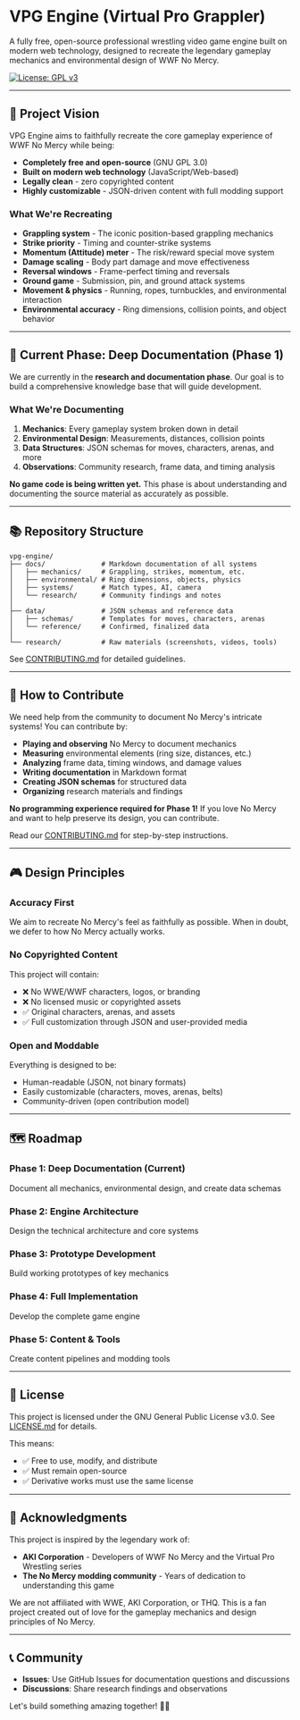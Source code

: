# VPG Engine (Virtual Pro Grappler)

A fully free, open-source professional wrestling video game engine built on modern web technology, designed to recreate the legendary gameplay mechanics and environmental design of WWF No Mercy.

[![License: GPL v3](https://img.shields.io/badge/License-GPLv3-blue.svg)](https://www.gnu.org/licenses/gpl-3.0)

---

## 🎯 Project Vision

VPG Engine aims to faithfully recreate the core gameplay experience of WWF No Mercy while being:

- **Completely free and open-source** (GNU GPL 3.0)
- **Built on modern web technology** (JavaScript/Web-based)
- **Legally clean** - zero copyrighted content
- **Highly customizable** - JSON-driven content with full modding support

### What We're Recreating

- **Grappling system** - The iconic position-based grappling mechanics
- **Strike priority** - Timing and counter-strike systems
- **Momentum (Attitude) meter** - The risk/reward special move system
- **Damage scaling** - Body part damage and move effectiveness
- **Reversal windows** - Frame-perfect timing and reversals
- **Ground game** - Submission, pin, and ground attack systems
- **Movement & physics** - Running, ropes, turnbuckles, and environmental interaction
- **Environmental accuracy** - Ring dimensions, collision points, and object behavior

---

## 🚧 Current Phase: Deep Documentation (Phase 1)

We are currently in the **research and documentation phase**. Our goal is to build a comprehensive knowledge base that will guide development.

### What We're Documenting

1. **Mechanics**: Every gameplay system broken down in detail
2. **Environmental Design**: Measurements, distances, collision points
3. **Data Structures**: JSON schemas for moves, characters, arenas, and more
4. **Observations**: Community research, frame data, and timing analysis

**No game code is being written yet.** This phase is about understanding and documenting the source material as accurately as possible.

---

## 📚 Repository Structure

```
vpg-engine/
├── docs/              # Markdown documentation of all systems
│   ├── mechanics/     # Grappling, strikes, momentum, etc.
│   ├── environmental/ # Ring dimensions, objects, physics
│   ├── systems/       # Match types, AI, camera
│   └── research/      # Community findings and notes
│
├── data/              # JSON schemas and reference data
│   ├── schemas/       # Templates for moves, characters, arenas
│   └── reference/     # Confirmed, finalized data
│
└── research/          # Raw materials (screenshots, videos, tools)
```

See [CONTRIBUTING.md](CONTRIBUTING.md) for detailed guidelines.

---

## 🤝 How to Contribute

We need help from the community to document No Mercy's intricate systems! You can contribute by:

- **Playing and observing** No Mercy to document mechanics
- **Measuring** environmental elements (ring size, distances, etc.)
- **Analyzing** frame data, timing windows, and damage values
- **Writing documentation** in Markdown format
- **Creating JSON schemas** for structured data
- **Organizing** research materials and findings

**No programming experience required for Phase 1!** If you love No Mercy and want to help preserve its design, you can contribute.

Read our [CONTRIBUTING.md](CONTRIBUTING.md) for step-by-step instructions.

---

## 🎮 Design Principles

### Accuracy First
We aim to recreate No Mercy's feel as faithfully as possible. When in doubt, we defer to how No Mercy actually works.

### No Copyrighted Content
This project will contain:
- ❌ No WWE/WWF characters, logos, or branding
- ❌ No licensed music or copyrighted assets
- ✅ Original characters, arenas, and assets
- ✅ Full customization through JSON and user-provided media

### Open and Moddable
Everything is designed to be:
- Human-readable (JSON, not binary formats)
- Easily customizable (characters, moves, arenas, belts)
- Community-driven (open contribution model)

---

## 🗺️ Roadmap

### Phase 1: Deep Documentation (Current)
Document all mechanics, environmental design, and create data schemas

### Phase 2: Engine Architecture
Design the technical architecture and core systems

### Phase 3: Prototype Development
Build working prototypes of key mechanics

### Phase 4: Full Implementation
Develop the complete game engine

### Phase 5: Content & Tools
Create content pipelines and modding tools

---

## 📜 License

This project is licensed under the GNU General Public License v3.0. See [LICENSE.md](LICENSE.md) for details.

This means:
- ✅ Free to use, modify, and distribute
- ✅ Must remain open-source
- ✅ Derivative works must use the same license

---

## 🙏 Acknowledgments

This project is inspired by the legendary work of:
- **AKI Corporation** - Developers of WWF No Mercy and the Virtual Pro Wrestling series
- **The No Mercy modding community** - Years of dedication to understanding this game

We are not affiliated with WWE, AKI Corporation, or THQ. This is a fan project created out of love for the gameplay mechanics and design principles of No Mercy.

---

## 📞 Community

- **Issues**: Use GitHub Issues for documentation questions and discussions
- **Discussions**: Share research findings and observations

Let's build something amazing together! 🤼‍♂️